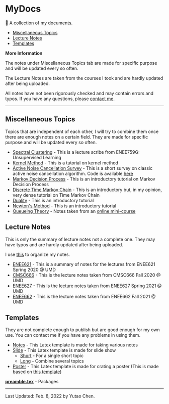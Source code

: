 # MyDocs
📄 A collection of my documents.

 - [Miscellaneous Topics](#miscellaneous-topics)
 - [Lecture Notes](#lecture-notes)
 - [Templates](#templates)

**More Information**

The notes under Miscellaneous Topics tab are made for specific purpose and will be updated every so often.

The Lecture Notes are taken from the courses I took and are hardly updated after being uploaded.

All notes have not been rigorously checked and may contain errors and typos. If you have any questions, please [contact me](mailto:ychen.tc@gmail.com).

----
## Miscellaneous Topics
Topics that are independent of each other, I will try to combine them once there are enough notes on a certain field. They are made for specific purpose  and will be updated every so often.

- [Spectral Clustering](Topics/Spectral_Clustering.pdf) - This is a lecture scribe from ENEE759G: Unsupervised Learning
- [Kernel Method](Topics/Kernel_Method.pdf) - This is a tutorial on kernel method
- [Active Noise Cancellation Survey](Topics/ANC_Survey.pdf) - This is a short survey on classic active noise cancellation algorithm. Code is available [here](https://github.com/YutaoC/Adaptive-Filter-Design)
- [Markov Decision Process](Topics/MDP.pdf) - This is an introductory tutorial on Markov Decision Process
- [Discrete Time Markov Chain](Topics/DTMC.pdf) - This is an introductory but, in my opinion, very dense tutorial on Time Markov Chain
- [Duality](Topics/Duality.pdf) - This is an introductory tutorial
- [Newton's Method](Topics/NewtonMethod.pdf) - This is an introductory tutorial
- [Queueing Theory](Topics/Queue.pdf) - Notes taken from an [online mini-course](https://www.cse.wustl.edu/~jain/queue/)

## Lecture Notes
This is only the summary of lecture notes not a complete one. They may have typos and are hardly updated after being uploaded.

I use [this](https://github.com/vEnhance/napkin/) to organize my notes.

 - [ENEE621](Notes) - This is a summary of notes for the lectures from ENEE621 Spring 2020 @ UMD
 - [CMSC666](Notes) - This is the lecture notes taken from CMSC666 Fall 2020 @ UMD
 - [ENEE627](Notes) - This is the lecture notes taken from ENEE627 Spring 2021 @ UMD
 - [ENEE662](Notes) - This is the lecture notes taken from ENEE662 Fall 2021 @ UMD

## Templates
They are not complete enough to publish but are good enough for my own use. You can contact me if you have any problems in using them.

 - [Notes](Templates/Notes) - This Latex template is made for taking various notes
 - [Slide](Templates/Slide) - This Latex template is made for slide show
     - [Short](Templates/Slide/Short) - For a single short topic
     - [Long](Templates/Slide/Long) - Combine several topics
 - [Poster](Templates/Poster) - This Latex template is made for crating a poster (This is made based on [this template]())
 
 **[preamble.tex](Templates)** - Packages

----
Last Updated: Feb. 8, 2022 by Yutao Chen.
